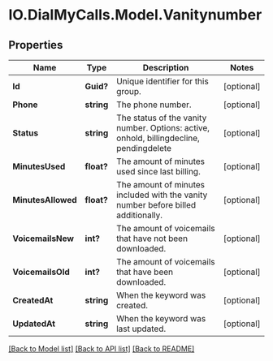 # IO.DialMyCalls.Model.Vanitynumber
## Properties

Name | Type | Description | Notes
------------ | ------------- | ------------- | -------------
**Id** | **Guid?** | Unique identifier for this group. | [optional] 
**Phone** | **string** | The phone number. | [optional] 
**Status** | **string** | The status of the vanity number. Options: active, onhold, billingdecline, pendingdelete | [optional] 
**MinutesUsed** | **float?** | The amount of minutes used since last billing. | [optional] 
**MinutesAllowed** | **float?** | The amount of minutes included with the vanity number before billed additionally. | [optional] 
**VoicemailsNew** | **int?** | The amount of voicemails that have not been downloaded. | [optional] 
**VoicemailsOld** | **int?** | The amount of voicemails that have been downloaded. | [optional] 
**CreatedAt** | **string** | When the keyword was created. | [optional] 
**UpdatedAt** | **string** | When the keyword was last updated. | [optional] 

[[Back to Model list]](../README.md#documentation-for-models) [[Back to API list]](../README.md#documentation-for-api-endpoints) [[Back to README]](../README.md)

